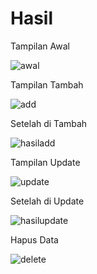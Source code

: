 # Hasil

<p>Tampilan Awal</p>

![awal](https://user-images.githubusercontent.com/48750172/126037417-7e3285e0-ce0e-411c-b8bf-902751d936e5.JPG)

<p>Tampilan Tambah</p>

![add](https://user-images.githubusercontent.com/48750172/126037413-efe521f8-be18-4854-9e9e-2ed13ed3fdab.JPG)

<p>Setelah di Tambah</p>

![hasiladd](https://user-images.githubusercontent.com/48750172/126037419-9ad524ac-07e8-44b7-9051-c9a45d616fc4.JPG)

<p>Tampilan Update</p>

![update](https://user-images.githubusercontent.com/48750172/126037421-ec636d1f-80f6-448f-bc25-ce6fa1b8fb63.JPG)

<p>Setelah di Update</p>

![hasilupdate](https://user-images.githubusercontent.com/48750172/126037420-faa7880c-26ee-4c5f-97c5-0d98423d500a.JPG)

<p>Hapus Data</p>

![delete](https://user-images.githubusercontent.com/48750172/126037418-79eb7565-7710-43d3-b2c3-286efa464242.JPG)

